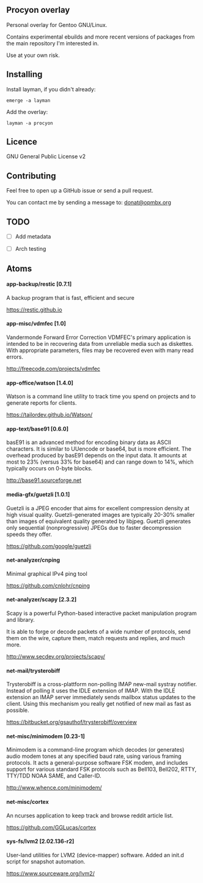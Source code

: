 ## Procyon overlay

Personal overlay for Gentoo GNU/Linux.

Contains experimental ebuilds and more recent versions of packages from the
main repository I'm interested in.

Use at your own risk.

## Installing

Install layman, if you didn't already:

`emerge -a layman`

Add the overlay:

`layman -a procyon`

## Licence

GNU General Public License v2

## Contributing

Feel free to open up a GitHub issue or send a pull request.

You can contact me by sending a message to: <donat@opmbx.org>

## TODO

- [ ] Add metadata

- [ ] Arch testing

## Atoms


#### app-backup/restic [0.7.1]
A backup program that is fast, efficient and secure

https://restic.github.io


#### app-misc/vdmfec [1.0]
Vandermonde Forward Error Correction
VDMFEC's primary application is intended to be in recovering data from
unreliable media such as diskettes. With appropriate parameters, files may be
recovered even with many read errors.

http://freecode.com/projects/vdmfec


#### app-office/watson [1.4.0]
Watson is a command line utility to track time you spend on projects
and to generate reports for clients.

https://tailordev.github.io/Watson/


#### app-text/base91 [0.6.0]
basE91 is an advanced method for encoding binary data as ASCII characters. It
is similar to UUencode or base64, but is more efficient. The overhead produced
by basE91 depends on the input data. It amounts at most to 23% (versus 33% for
base64) and can range down to 14%, which typically occurs on 0-byte blocks.

http://base91.sourceforge.net


#### media-gfx/guetzli [1.0.1]
Guetzli is a JPEG encoder that aims for excellent compression density at high visual quality. Guetzli-generated images are typically 20-30% smaller than images of equivalent quality generated by libjpeg. Guetzli generates only sequential (nonprogressive) JPEGs due to faster decompression speeds they offer.</longdescription>

https://github.com/google/guetzli


#### net-analyzer/cnping
Minimal graphical IPv4 ping tool

https://github.com/cnlohr/cnping


#### net-analyzer/scapy [2.3.2]
Scapy is a powerful Python-based interactive packet manipulation program and library.

It is able to forge or decode packets of a wide number of protocols, send them on the wire, capture them, match requests and replies, and much more.

http://www.secdev.org/projects/scapy/


#### net-mail/trysterobiff
Trysterobiff is a cross-plattform non-polling IMAP new-mail systray notifier.
Instead of polling it uses the IDLE extension of IMAP. With the IDLE extension
an IMAP server immediately sends mailbox status updates to the client. Using
this mechanism you really get notified of new mail as fast as possible.

https://bitbucket.org/gsauthof/trysterobiff/overview


#### net-misc/minimodem [0.23-1]
Minimodem is a command-line program which decodes (or generates) audio modem
tones at any specified baud rate, using various framing protocols. It acts a
general-purpose software FSK modem, and includes support for various standard
FSK protocols such as Bell103, Bell202, RTTY, TTY/TDD NOAA SAME, and Caller-ID.

http://www.whence.com/minimodem/


#### net-misc/cortex
An ncurses application to keep track and browse reddit article list.

https://github.com/GGLucas/cortex


#### sys-fs/lvm2 [2.02.136-r2]
User-land utilities for LVM2 (device-mapper) software.
Added an init.d script for snapshot automation.

https://www.sourceware.org/lvm2/

